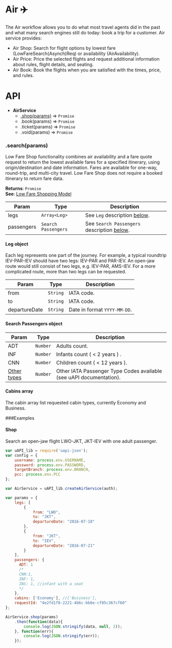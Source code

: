 # Air :airplane:

The Air workflow allows you to do what most travel agents did in the past and what many search engines still do today: book a trip for a customer. Air service provides:

* Air Shop: Search for flight options by lowest fare (LowFareSearch(Asynch)Req) or availability (AirAvailability).
* Air Price: Price the selected flights and request additional information about rules, flight details, and seating.
* Air Book: Book the flights when you are satisfied with the times, price, and rules.

# API

* **AirService**
    * [.shop(params)](#shop) ⇒ <code>Promise</code>
    * .book(params) ⇒ <code>Promise</code>
    * .ticket(params) ⇒ <code>Promise</code>
    * .void(params) ⇒ <code>Promise</code>
    
<a name="shop"></a>
### .search(params)
Low Fare Shop functionality combines air availability and a fare quote request to return the lowest available fares for a specified itinerary, using origin/destination and date information. Fares are available for one-way, round-trip, and multi-city travel. Low Fare Shop does not require a booked itinerary to return fare data.

**Returns**: <code>Promise</code>   
**See**: [Low Fare Shopping Model](https://support.travelport.com/webhelp/uapi/uAPI.htm#Air/Air_Models/Low_Fare_Shopping_Model.htm%3FTocPath%3DAir%7CAir%2520Shopping%2520and%2520Booking%7CLow%2520Fare%2520Shopping%7C_____1)   


| Param | Type | Description |
| --- | --- | --- |
| legs | <code>Array\<Leg\></code> | See `Leg` description [below](#leg). |
| passengers | <code>Search Passengers</code> | See `Search Passengers` description [below](#passengers). |

<a name="leg"></a>
#### Leg object

Each leg represents one part of the journey. For example, a typical roundtrip IEV-PAR-IEV should have two legs: IEV-PAR and PAR-IEV. An open-jaw route would still consist of two legs, e.g. IEV-PAR, AMS-IEV. For a more complicated route, more than two legs can be requested.

| Param | Type | Description |
| --- | --- | --- |
| from | <code>String</code> | IATA code. |
| to | <code>String</code> | IATA code. |
| departureDate | <code>String</code> | Date in format `YYYY-MM-DD`. |

<a name="passengers"></a>
#### Search Passengers object

| Param | Type | Description |
| --- | --- | --- |
| ADT | <code>Number</code> | Adults count. |
| INF | <code>Number</code> | Infants count ( < 2 years ) . |
| CNN | <code>Number</code> | Children count ( < 12 years ). |
| [Other types](https://support.travelport.com/webhelp/uapi/uAPI.htm#Air/Shared_Air_Topics/Passenger_Type_Codes.htm) | <code>Number</code> | Other IATA Passenger Type Codes available  (see uAPI documentation). |

<a name="cabins"></a>
#### Cabins array
The cabin array list requested cabin types, currently Economy and Business.


###Examples

#### Shop
Search an open-jaw flight LWO-JKT, JKT-IEV with one adult passenger.
```JavaScript
var uAPI_lib = require('uapi-json');
var config = {
    username: process.env.USERNAME,
    password: process.env.PASSWORD,
    targetBranch: process.env.BRANCH,
    pcc: process.env.PCC
};

var AirService = uAPI_lib.createAirService(auth);

var params = {
    legs: [
        {
            from: "LWO",
            to: "JKT",
            departureDate: "2016-07-18"
        },
        {
            from: "JKT",
            to: "IEV",
            departureDate: "2016-07-21"
        }
    ],
    passengers: {
      ADT: 1
      /*
      CNN:1,
      INF: 1,
      INS: 1, //infant with a seat
      */
    },
    cabins: ['Economy'], //['Business'],
    requestId: "4e2fd1f8-2221-4b6c-bb6e-cf05c367cf60"
};

AirService.shop(params)
    .then(function(data){
        console.log(JSON.stringify(data, null, 2));
    }, function(err){
        console.log(JSON.stringify(err));
    });
```
